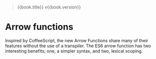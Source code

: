 > {{book.title}} v{{book.version}}

# Arrow functions

Inspired by CoffeeScript, the new Arrow Functions share many of their features without the use of a transpiler. The ES6 arrow function has two interesting benefits;  one, a simpler syntax, and two, lexical scoping.

